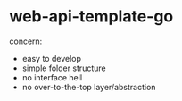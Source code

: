 # web-api-template-go
concern:
- easy to develop
- simple folder structure
- no interface hell
- no over-to-the-top layer/abstraction